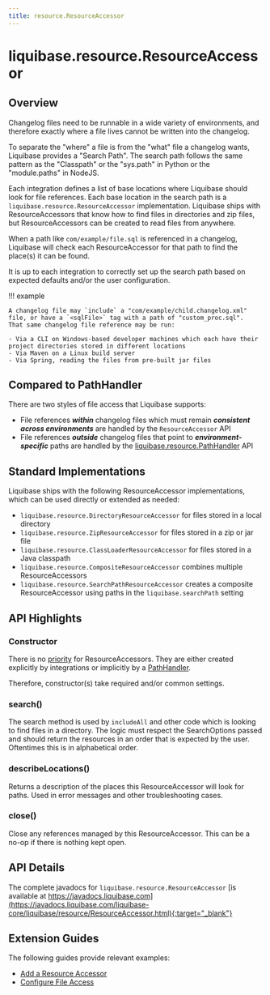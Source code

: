 ```yaml
---
title: resource.ResourceAccessor
---
```


# liquibase.resource.ResourceAccessor

## Overview

Changelog files need to be runnable in a wide variety of environments, and therefore exactly where a file lives cannot be written into the changelog.

To separate the "where" a file is from the "what" file a changelog wants, Liquibase provides a "Search Path".
The search path follows the same pattern as the "Classpath" or the "sys.path" in Python or the "module.paths" in NodeJS.  

Each integration defines a list of base locations where Liquibase should look for file references. Each base location in the search path is a `liquibase.resource.ResourceAccessor` implementation.
Liquibase ships with ResourceAccessors that know how to find files in directories and zip files, but ResourceAccessors can be created to read files from anywhere.

When a path like `com/example/file.sql` is referenced in a changelog, Liquibase will check each ResourceAccessor for that path to find the place(s) it can be found.

It is up to each integration to correctly set up the search path based on expected defaults and/or the user configuration.  

!!! example

    A changelog file may `include` a "com/example/child.changelog.xml" file, or have a `<sqlFile>` tag with a path of "custom_proc.sql". 
    That same changelog file reference may be run:

    - Via a CLI on Windows-based developer machines which each have their project directories stored in different locations
    - Via Maven on a Linux build server
    - Via Spring, reading the files from pre-built jar files

## Compared to PathHandler

There are two styles of file access that Liquibase supports:

- File references **_within_** changelog files which must remain **_consistent across environments_** are handled by the `ResourceAccessor` API
- File references **_outside_** changelog files that point to **_environment-specific_** paths are handled by the [liquibase.resource.PathHandler](resource-pathhandler.md) API

## Standard Implementations

Liquibase ships with the following ResourceAccessor implementations, which can be used directly or extended as needed:

- `liquibase.resource.DirectoryResourceAccessor` for files stored in a local directory
- `liquibase.resource.ZipResourceAccessor` for files stored in a zip or jar file
- `liquibase.resource.ClassLoaderResourceAccessor` for files stored in a Java classpath
- `liquibase.resource.CompositeResourceAccessor` combines multiple ResourceAccessors
- `liquibase.resource.SearchPathResourceAccessor` creates a composite ResourceAccessor using paths in the `liquibase.searchPath` setting

## API Highlights

### Constructor

There is no [priority](../architecture/service-discovery.md) for ResourceAccessors. They are either created explicitly by integrations or
implicitly by a [PathHandler](resource-pathhandler.md).

Therefore, constructor(s) take required and/or common settings.

### search()

The search method is used by `includeAll` and other code which is looking to find files in a directory.
The logic must respect the SearchOptions passed and should return the resources in an order that is expected by the user. Oftentimes this is in alphabetical order.

### describeLocations()

Returns a description of the places this ResourceAccessor will look for paths. Used in error messages and other troubleshooting cases.

### close()

Close any references managed by this ResourceAccessor. This can be a no-op if there is nothing kept open.

## API Details

The complete javadocs for `liquibase.resource.ResourceAccessor` [is available at https://javadocs.liquibase.com](https://javadocs.liquibase.com/liquibase-core/liquibase/resource/ResourceAccessor.html){:target="_blank"}

## Extension Guides

The following guides provide relevant examples:

- [Add a Resource Accessor](../../extensions-integrations/extension-guides/add-a-resource-accessor.md)
- [Configure File Access](../../extensions-integrations/integration-guides/configure-file-access.md)